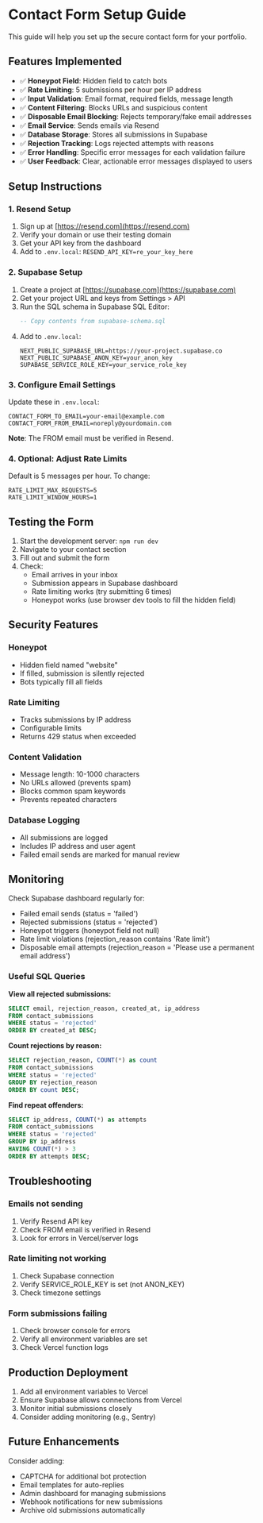 # Contact Form Setup Guide

This guide will help you set up the secure contact form for your portfolio.

## Features Implemented

- ✅ **Honeypot Field**: Hidden field to catch bots
- ✅ **Rate Limiting**: 5 submissions per hour per IP address
- ✅ **Input Validation**: Email format, required fields, message length
- ✅ **Content Filtering**: Blocks URLs and suspicious content
- ✅ **Disposable Email Blocking**: Rejects temporary/fake email addresses
- ✅ **Email Service**: Sends emails via Resend
- ✅ **Database Storage**: Stores all submissions in Supabase
- ✅ **Rejection Tracking**: Logs rejected attempts with reasons
- ✅ **Error Handling**: Specific error messages for each validation failure
- ✅ **User Feedback**: Clear, actionable error messages displayed to users

## Setup Instructions

### 1. Resend Setup

1. Sign up at [https://resend.com](https://resend.com)
2. Verify your domain or use their testing domain
3. Get your API key from the dashboard
4. Add to `.env.local`: `RESEND_API_KEY=re_your_key_here`

### 2. Supabase Setup

1. Create a project at [https://supabase.com](https://supabase.com)
2. Get your project URL and keys from Settings > API
3. Run the SQL schema in Supabase SQL Editor:
   ```sql
   -- Copy contents from supabase-schema.sql
   ```
4. Add to `.env.local`:
   ```
   NEXT_PUBLIC_SUPABASE_URL=https://your-project.supabase.co
   NEXT_PUBLIC_SUPABASE_ANON_KEY=your_anon_key
   SUPABASE_SERVICE_ROLE_KEY=your_service_role_key
   ```

### 3. Configure Email Settings

Update these in `.env.local`:
```
CONTACT_FORM_TO_EMAIL=your-email@example.com
CONTACT_FORM_FROM_EMAIL=noreply@yourdomain.com
```

**Note**: The FROM email must be verified in Resend.

### 4. Optional: Adjust Rate Limits

Default is 5 messages per hour. To change:
```
RATE_LIMIT_MAX_REQUESTS=5
RATE_LIMIT_WINDOW_HOURS=1
```

## Testing the Form

1. Start the development server: `npm run dev`
2. Navigate to your contact section
3. Fill out and submit the form
4. Check:
   - Email arrives in your inbox
   - Submission appears in Supabase dashboard
   - Rate limiting works (try submitting 6 times)
   - Honeypot works (use browser dev tools to fill the hidden field)

## Security Features

### Honeypot
- Hidden field named "website"
- If filled, submission is silently rejected
- Bots typically fill all fields

### Rate Limiting
- Tracks submissions by IP address
- Configurable limits
- Returns 429 status when exceeded

### Content Validation
- Message length: 10-1000 characters
- No URLs allowed (prevents spam)
- Blocks common spam keywords
- Prevents repeated characters

### Database Logging
- All submissions are logged
- Includes IP address and user agent
- Failed email sends are marked for manual review

## Monitoring

Check Supabase dashboard regularly for:
- Failed email sends (status = 'failed')
- Rejected submissions (status = 'rejected')
- Honeypot triggers (honeypot field not null)
- Rate limit violations (rejection_reason contains 'Rate limit')
- Disposable email attempts (rejection_reason = 'Please use a permanent email address')

### Useful SQL Queries

**View all rejected submissions:**
```sql
SELECT email, rejection_reason, created_at, ip_address
FROM contact_submissions
WHERE status = 'rejected'
ORDER BY created_at DESC;
```

**Count rejections by reason:**
```sql
SELECT rejection_reason, COUNT(*) as count
FROM contact_submissions
WHERE status = 'rejected'
GROUP BY rejection_reason
ORDER BY count DESC;
```

**Find repeat offenders:**
```sql
SELECT ip_address, COUNT(*) as attempts
FROM contact_submissions
WHERE status = 'rejected'
GROUP BY ip_address
HAVING COUNT(*) > 3
ORDER BY attempts DESC;
```

## Troubleshooting

### Emails not sending
1. Verify Resend API key
2. Check FROM email is verified in Resend
3. Look for errors in Vercel/server logs

### Rate limiting not working
1. Check Supabase connection
2. Verify SERVICE_ROLE_KEY is set (not ANON_KEY)
3. Check timezone settings

### Form submissions failing
1. Check browser console for errors
2. Verify all environment variables are set
3. Check Vercel function logs

## Production Deployment

1. Add all environment variables to Vercel
2. Ensure Supabase allows connections from Vercel
3. Monitor initial submissions closely
4. Consider adding monitoring (e.g., Sentry)

## Future Enhancements

Consider adding:
- CAPTCHA for additional bot protection
- Email templates for auto-replies
- Admin dashboard for managing submissions
- Webhook notifications for new submissions
- Archive old submissions automatically